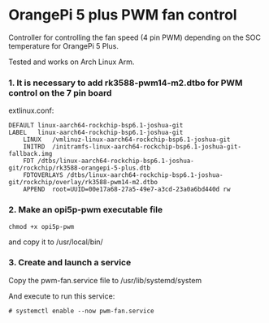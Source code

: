 # OrangePi 5 plus PWM fan control
Controller for controlling the fan speed (4 pin PWM) depending on the SOC temperature for OrangePi 5 Plus.

Tested and works on Arch Linux Arm.

### 1. It is necessary to add rk3588-pwm14-m2.dtbo for PWM control on the 7 pin board

extlinux.conf:

```
DEFAULT linux-aarch64-rockchip-bsp6.1-joshua-git
LABEL	linux-aarch64-rockchip-bsp6.1-joshua-git
	LINUX	/vmlinuz-linux-aarch64-rockchip-bsp6.1-joshua-git
	INITRD	/initramfs-linux-aarch64-rockchip-bsp6.1-joshua-git-fallback.img
	FDT	/dtbs/linux-aarch64-rockchip-bsp6.1-joshua-git/rockchip/rk3588-orangepi-5-plus.dtb
	FDTOVERLAYS	/dtbs/linux-aarch64-rockchip-bsp6.1-joshua-git/rockchip/overlay/rk3588-pwm14-m2.dtbo
	APPEND	root=UUID=00e17a68-27a5-49e7-a3cd-23a0a6bd440d rw
```
### 2. Make an opi5p-pwm executable file
``chmod +x opi5p-pwm``

and copy it to /usr/local/bin/
### 3. Create and launch a service
Copy the pwm-fan.service file to /usr/lib/systemd/system

And execute to run this service:

``# systemctl enable --now pwm-fan.service``
